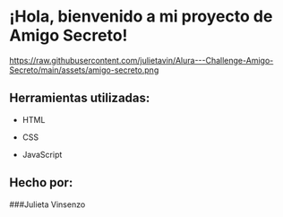 # ¡Hola, bienvenido a mi proyecto de Amigo Secreto!
https://raw.githubusercontent.com/julietavin/Alura---Challenge-Amigo-Secreto/main/assets/amigo-secreto.png
## Herramientas utilizadas:

* HTML

* CSS

* JavaScript

## Hecho por:

###Julieta Vinsenzo

